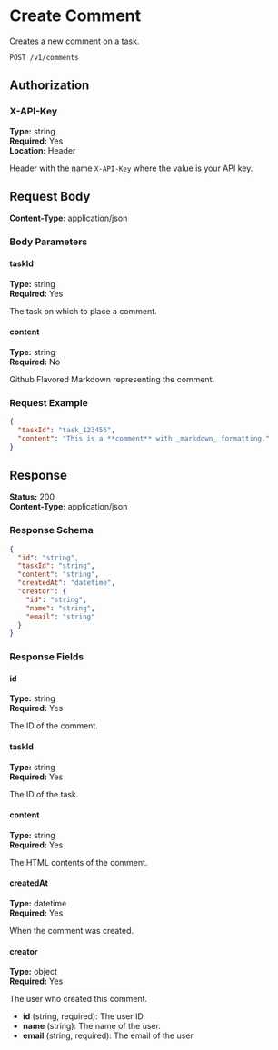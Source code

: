 # Create Comment

Creates a new comment on a task.

```
POST /v1/comments
```

## Authorization

### X-API-Key
**Type:** string  
**Required:** Yes  
**Location:** Header

Header with the name `X-API-Key` where the value is your API key.

## Request Body

**Content-Type:** application/json

### Body Parameters

#### taskId
**Type:** string  
**Required:** Yes

The task on which to place a comment.

#### content
**Type:** string  
**Required:** No

Github Flavored Markdown representing the comment.

### Request Example

```json
{
  "taskId": "task_123456",
  "content": "This is a **comment** with _markdown_ formatting."
}
```

## Response

**Status:** 200  
**Content-Type:** application/json

### Response Schema

```json
{
  "id": "string",
  "taskId": "string",
  "content": "string",
  "createdAt": "datetime",
  "creator": {
    "id": "string",
    "name": "string",
    "email": "string"
  }
}
```

### Response Fields

#### id
**Type:** string  
**Required:** Yes

The ID of the comment.

#### taskId
**Type:** string  
**Required:** Yes

The ID of the task.

#### content
**Type:** string  
**Required:** Yes

The HTML contents of the comment.

#### createdAt
**Type:** datetime  
**Required:** Yes

When the comment was created.

#### creator
**Type:** object  
**Required:** Yes

The user who created this comment.

- **id** (string, required): The user ID.
- **name** (string): The name of the user.
- **email** (string, required): The email of the user.